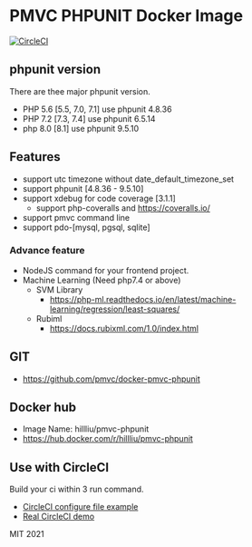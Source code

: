 PMVC PHPUNIT Docker Image
======

[![CircleCI](https://circleci.com/gh/pmvc/docker-pmvc-phpunit/tree/main.svg?style=svg)](https://circleci.com/gh/pmvc/docker-pmvc-phpunit/tree/main)

## phpunit version

There are thee major phpunit version.
* PHP 5.6 [5.5, 7.0, 7.1] use phpunit 4.8.36
* PHP 7.2 [7.3, 7.4] use phpunit 6.5.14
* php 8.0 [8.1] use phpunit 9.5.10

## Features
* support utc timezone without date_default_timezone_set
* support phpunit [4.8.36 - 9.5.10]
* support xdebug for code coverage [3.1.1]
   * support php-coveralls and https://coveralls.io/
* support pmvc command line
* support pdo-[mysql, pgsql, sqlite]

### Advance feature
* NodeJS command for your frontend project.
* Machine Learning (Need php7.4 or above)
   * SVM Library 
      * https://php-ml.readthedocs.io/en/latest/machine-learning/regression/least-squares/
   * Rubiml
      * https://docs.rubixml.com/1.0/index.html

## GIT
   * https://github.com/pmvc/docker-pmvc-phpunit

## Docker hub
   * Image Name: hillliu/pmvc-phpunit
   * https://hub.docker.com/r/hillliu/pmvc-phpunit

## Use with CircleCI
Build your ci within 3 run command.
   * [CircleCI configure file example](https://github.com/pmvc/generator-php-pmvc-plugin/blob/master/generators/app/templates/_circleci/config.yml)
   * [Real CircleCI demo](https://app.circleci.com/pipelines/github/pmvc/pmvc)

MIT 2021
